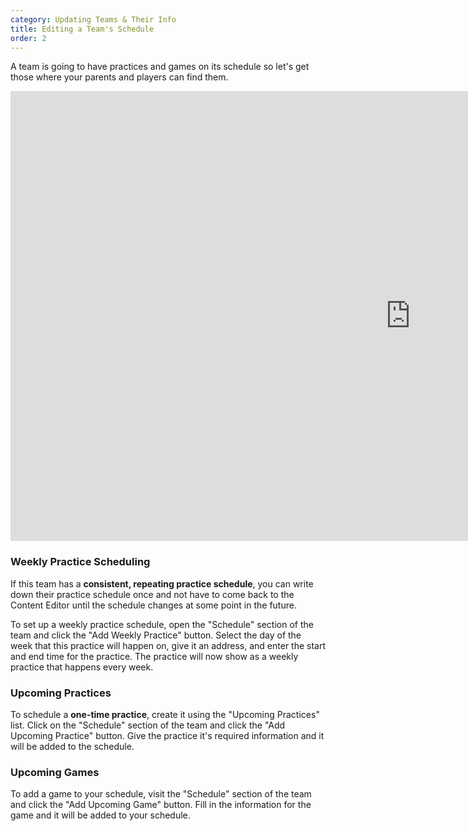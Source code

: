 ```yaml
---
category: Updating Teams & Their Info
title: Editing a Team's Schedule
order: 2
---
```

A team is going to have practices and games on its schedule so let's get those where your parents and players can find them.

<iframe width="1280" height="720" src="https://www.youtube.com/embed/ZOgniXNUR2Q" frameborder="0" allow="accelerometer; autoplay; clipboard-write; encrypted-media; gyroscope; picture-in-picture" allowfullscreen></iframe>

### Weekly Practice Scheduling

If this team has a **consistent, repeating practice schedule**, you can write down their practice schedule once and not have to come back to the Content Editor until the schedule changes at some point in the future.

To set up a weekly practice schedule, open the "Schedule" section of the team and click the "Add Weekly Practice" button. Select the day of the week that this practice will happen on, give it an address, and enter the start and end time for the practice. The practice will now show as a weekly practice that happens every week.

### Upcoming Practices

To schedule a **one-time practice**, create it using the "Upcoming Practices" list. Click on the "Schedule" section of the team and click the "Add Upcoming Practice" button. Give the practice it's required information and it will be added to the schedule.

### Upcoming Games

To add a game to your schedule, visit the "Schedule" section of the team and click the "Add Upcoming Game" button. Fill in the information for the game and it will be added to your schedule.